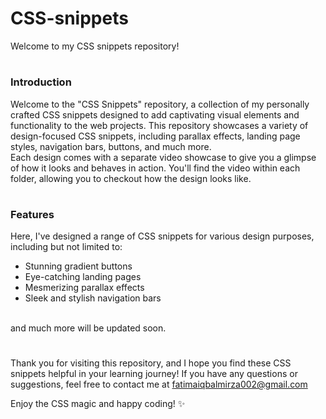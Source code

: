 
# CSS-snippets
Welcome to my CSS snippets repository!
 
 # <h3>Introduction</h3>
Welcome to the "CSS Snippets" repository, a collection of my personally crafted CSS snippets designed to add captivating visual elements and functionality 
to the web projects. This repository showcases a variety of design-focused CSS snippets, including parallax effects, landing page styles, navigation bars, buttons,
and much more. 
<br>
Each design comes with a separate video showcase to give you a glimpse of how it looks and behaves in action. You'll find the video within each folder,
allowing you to checkout how the design looks like.

# <h3>Features</h3>
Here, I've designed a range of CSS snippets for various design purposes, including but not limited to:

- Stunning gradient buttons
- Eye-catching landing pages
- Mesmerizing parallax effects
- Sleek and stylish navigation bars
<br>
and much more will be updated soon.

# 
Thank you for visiting this repository, and I hope you find these CSS snippets helpful in your learning journey! If you have any questions or suggestions, 
feel free to contact me at fatimaiqbalmirza002@gmail.com

Enjoy the CSS magic and happy coding! ✨


